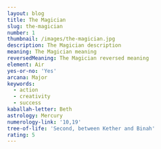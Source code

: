```yaml
---
layout: blog
title: The Magician
slug: the-magician
number: 1
thumbnail: /images/the-magician.jpg
description: The Magician description
meaning: The Magician meaning
reversedMeaning: The Magician reversed meaning
element: Air
yes-or-no: 'Yes'
arcana: Major
keywords:
  - action
  - creativity
  - success
kaballah-letter: Beth
astrology: Mercury
numerology-link: '10,19'
tree-of-life: 'Second, between Kether and Binah'
rating: 5
---
```


